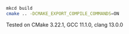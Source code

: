 ```sh
mkcd build
cmake .. -DCMAKE_EXPORT_COMPILE_COMMANDS=ON
```

Tested on CMake 3.22.1, GCC 11.1.0, clang 13.0.0
